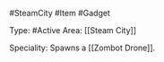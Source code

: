#SteamCity #Item #Gadget

Type: #Active
Area: [[Steam City]]

Speciality: Spawns a [[Zombot Drone]].
